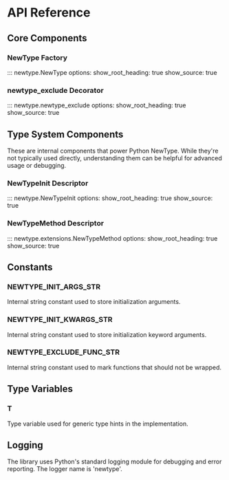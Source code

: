# API Reference

## Core Components

### NewType Factory

::: newtype.NewType
    options:
      show_root_heading: true
      show_source: true

### newtype_exclude Decorator

::: newtype.newtype_exclude
    options:
      show_root_heading: true
      show_source: true

## Type System Components

These are internal components that power Python NewType. While they're not typically used directly, understanding them can be helpful for advanced usage or debugging.

### NewTypeInit Descriptor

::: newtype.NewTypeInit
    options:
      show_root_heading: true
      show_source: true

### NewTypeMethod Descriptor

::: newtype.extensions.NewTypeMethod
    options:
      show_root_heading: true
      show_source: true

## Constants

### NEWTYPE_INIT_ARGS_STR
Internal string constant used to store initialization arguments.

### NEWTYPE_INIT_KWARGS_STR
Internal string constant used to store initialization keyword arguments.

### NEWTYPE_EXCLUDE_FUNC_STR
Internal string constant used to mark functions that should not be wrapped.

## Type Variables

### T
Type variable used for generic type hints in the implementation.

## Logging

The library uses Python's standard logging module for debugging and error reporting. The logger name is 'newtype'.
